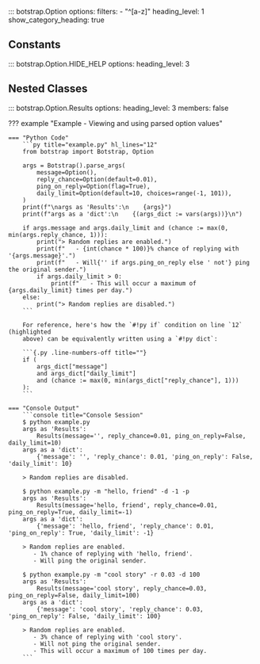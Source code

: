 <!-- prettier-ignore -->
::: botstrap.Option
    options:
      filters:
        - "^[a-z]"
      heading_level: 1
      show_category_heading: true

## Constants

<!-- prettier-ignore -->
::: botstrap.Option.HIDE_HELP
    options:
      heading_level: 3

## Nested Classes

<!-- prettier-ignore -->
::: botstrap.Option.Results
    options:
      heading_level: 3
      members: false

??? example "Example - Viewing and using parsed option values"

    === "Python Code"
        ```py title="example.py" hl_lines="12"
        from botstrap import Botstrap, Option

        args = Botstrap().parse_args(
            message=Option(),
            reply_chance=Option(default=0.01),
            ping_on_reply=Option(flag=True),
            daily_limit=Option(default=10, choices=range(-1, 101)),
        )
        print(f"\nargs as 'Results':\n    {args}")
        print(f"args as a 'dict':\n    {(args_dict := vars(args))}\n")

        if args.message and args.daily_limit and (chance := max(0, min(args.reply_chance, 1))):
            print("> Random replies are enabled.")
            print(f"   - {int(chance * 100)}% chance of replying with '{args.message}'.")
            print(f"   - Will{'' if args.ping_on_reply else ' not'} ping the original sender.")
            if args.daily_limit > 0:
                print(f"   - This will occur a maximum of {args.daily_limit} times per day.")
        else:
            print("> Random replies are disabled.")
        ```

        For reference, here's how the `#!py if` condition on line `12` (highlighted
        above) can be equivalently written using a `#!py dict`:

        ```{.py .line-numbers-off title=""}
        if (
            args_dict["message"]
            and args_dict["daily_limit"]
            and (chance := max(0, min(args_dict["reply_chance"], 1)))
        ):
        ```

    === "Console Output"
        ```console title="Console Session"
        $ python example.py
        args as 'Results':
            Results(message='', reply_chance=0.01, ping_on_reply=False, daily_limit=10)
        args as a 'dict':
            {'message': '', 'reply_chance': 0.01, 'ping_on_reply': False, 'daily_limit': 10}

        > Random replies are disabled.

        $ python example.py -m "hello, friend" -d -1 -p
        args as 'Results':
            Results(message='hello, friend', reply_chance=0.01, ping_on_reply=True, daily_limit=-1)
        args as a 'dict':
            {'message': 'hello, friend', 'reply_chance': 0.01, 'ping_on_reply': True, 'daily_limit': -1}

        > Random replies are enabled.
           - 1% chance of replying with 'hello, friend'.
           - Will ping the original sender.

        $ python example.py -m "cool story" -r 0.03 -d 100
        args as 'Results':
            Results(message='cool story', reply_chance=0.03, ping_on_reply=False, daily_limit=100)
        args as a 'dict':
            {'message': 'cool story', 'reply_chance': 0.03, 'ping_on_reply': False, 'daily_limit': 100}

        > Random replies are enabled.
           - 3% chance of replying with 'cool story'.
           - Will not ping the original sender.
           - This will occur a maximum of 100 times per day.
        ```

<link rel="stylesheet" href="../../stylesheets/option.css" />
